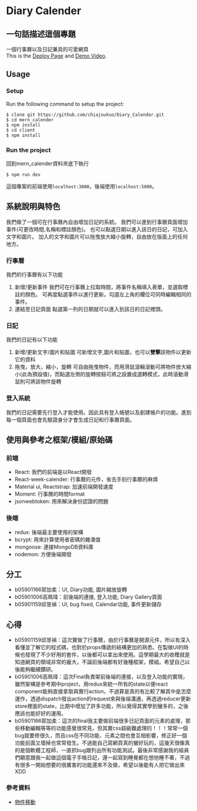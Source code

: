 ﻿# Diary Calender

## 一句話描述這個專題
一個行事曆以及日記兼具的可愛網頁  
This is the [Deploy Page]('https://guarded-beyond-74616.herokuapp.com/app') and [Demo Video](https://youtu.be/NUjAfht8ofQ).

## Usage

### Setup
Run the following command to setup the project:  

```
$ clone git https://github.com/chiajoukuo/Diary_Calendar.git
$ cd mern_calender
$ npm install   
$ cd client 
$ npm install
```  

### Run the project
回到mern_calender資料夾底下執行
```
$ npm run dev
```

這個專案的前端使用`localhost:3000`，後端使用`localhost:5000`。


## 系統說明與特色
我們做了一個可在行事曆內自由增加日記的系統。
我們可以進到行事曆頁面增加事件(可更改時間,名稱和標註顏色)。
也可以點選日期以進入該日的日記，可加入文字和圖片。
加入的文字和圖片可以拖曳放大縮小旋轉，自由放在版面上的任何地方。

### 行事曆
我們的行事曆有以下功能
1. 新增/更新事件
    我們可在行事曆上拉取時間，將事件名稱填入表單，並選取標註的顏色。
    可再度點選事件以進行更新。勾選左上角的欄位可同時編輯相同的事件。
2. 連結至日記頁面
    點選第一列的日期就可以進入到該日的日記裡頭。

### 日記
我們的日記有以下功能
1. 新增/更新文字/圖片和貼圖
    可新增文字,圖片和貼圖，也可以**雙擊**該物件以更新它的資料
2. 拖曳，放大，縮小，旋轉
    可自由拖曳物件，而用滑鼠滾輪滾動可將物件放大縮小(此為預設值)，而點選左側的旋轉按鈕可將之設置成選轉模式，此時滾動滑鼠則可將該物件旋轉
    
### 登入系統
我們的日記需要先行登入才能使用。因此具有登入帳號以及創建帳戶的功能。進到每一個頁面也會先驗證身分才會生成日記和行事曆頁面。

## 使用與參考之框架/模組/原始碼

### 前端
- React: 我們的前端是以React開發
- React-week-calender: 行事曆的元件，省去手刻行事曆的麻煩
- Material ui, Reactstrap: 加速前端開發速度
- Moment: 行事曆的時間format 
- jsonwebtoken: 用來解決身份認證的問題

### 後端
- redux: 後端最主要使用的架構
- bcrypt: 用來計算使用者密碼的雜湊值
- mongoose: 連接MongoDB資料庫
- nodemon: 方便後端開發



## 分工
- b05901166郭加柔：UI, Diary功能, 圖片縮放旋轉
- b05901006高珮瑋：前後端的連接, 登入功能, Diary Gallery頁面
- b05901159邱昱禎：UI, bug fixed, Calendar功能, 事件更新儲存

## 心得
- b05901159邱昱禎：這次實做了行事曆，由於行事曆是開源元件，所以有深入看懂並了解它的程式碼，也對於props傳遞的結構更加的熟悉。在製做UI的時候也發現了不少好用的套件，以後都可以拿出來使用。這學期最大的收穫就是知道網頁的領域非常的龐大，不論前後端都有好幾種框架，模組。希望自己以後能夠繼續鑽研。
- b05901006高珮瑋：這次Final負責架前後端的連接，以及登入功能的實現，雖然架構是參考期中project，用redux來統一所有的state以便react component能夠直接拿取與實行action，不過算是真的有比較了解其中是怎麼運作，透過dispatch發出action的request來與後端溝通，再透過reducer更新store裡面的state，比期中增加了許多功能，所以覺得其實學到蠻多的，之後應該也能好好的運用。
- b05901166郭加柔：這次的final我主要做前端很多日記頁面的元素的處理，那些移動編輯等等的功能感覺很常見，但其實css超級難處理的！！！常常一個bug就要修很久，而且css在不同功能、元素之間也會互相影響，修正好一個功能前面又壞掉也常常發生。不過能自己寫網頁真的蠻好玩的，這幾天很像真的是個軟體工程師，一直抓bug跟列出所有功能測試。最後非常感謝我的組員們願意跟我一起做這個電子手帳日記，還一起寫到睡覺都在想他睡不著，不過有很多一開始想要的很厲害的功能還來不及做，希望以後能有人把它做出來XDD

### 參考資料
* [物件移動](https://medium.com/@crazypixel/mastering-drag-drop-with-reactjs-part-01-39bed3d40a03)

